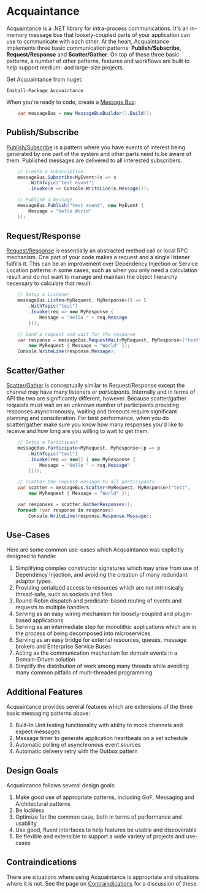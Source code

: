 # Acquaintance

Acquaintance is a .NET library for intra-process communications. It's an in-memory message bus that loosely-coupled parts of your application can use to communicate with each other. At the heart, Acquaintance implements three basic communication patterns: **Publish/Subscribe**, **Request/Response** and **Scatter/Gather**. On top of these three basic patterns, a number of other patterns, features and workflows are built to help support medium- and large-size projects.

Get Acquaintance from nuget:

    Install-Package Acquaintance

When you're ready to code, create a [Message Bus](MessageBus.md):

```csharp
    var messageBus = new MessageBusBuilder().Build();
```

## Publish/Subscribe

[Publish/Subscribe](PubSub.md) is a pattern where you have events of interest being generated by one part of the system and other parts need to be aware of them. Published messages are delivered to all interested subscribers.

```csharp
    // Create a subscription
    messageBus.Subscribe<MyEvent>(s => s
        .WithTopic("test event")
        .Invoke(e => Console.WriteLine(e.Message)));

    // Publish a message
    messageBus.Publish("test event", new MyEvent {
        Message = "Hello World"
    });
```

## Request/Response

[Request/Response](ReqRes.md) is essentially an abstracted method call or local RPC mechanism. One part of your code makes a request and a single listener fulfills it. This can be an improvement over Dependency Injection or Service Location patterns in some cases, such as when you only need a calculation result and do not want to manage and maintain the object hierarchy necessary to calculate that result.

```csharp
    // Setup a Listener
    messageBus.Listen<MyRequest, MyResponse>(l => l
        .WithTopic("test")
        .Invoke(req => new MyResponse {
            Message = "Hello " + req.Message
        }));

    // Send a request and wait for the response
    var response = messageBus.RequestWait<MyRequest, MyResponse>("test",
        new MyRequest { Message = "World" });
    Console.WriteLine(response.Message);
```

## Scatter/Gather

[Scatter/Gather](ScatterGather.md) is conceptually similar to Request/Response except the channel may have many listeners or *participants*.  Internally and in terms of API the two are significantly different, however. Because scatter/gather requests must wait on an unknown number of participants providing responses asynchronously, waiting and timeouts require significant planning and consideration. For best performance, when you do scatter/gather make sure you know how many responses you'd like to receive and how long are you willing to wait to get them.

```csharp
    // Setup a Participant
    messageBus.Participate<MyRequest, MyResponse>(p => p
        .WithTopic("test")
        .Invoke(req => new[] { new MyResponse {
            Message = "Hello " + req.Message"
        }}));

    // Scatter the request message to all participants
    var scatter = messageBus.Scatter<MyRequest, MyResponse>("test",
        new MyRequest { Message = "World" });

    var responses = scatter.GatherResponses();
    foreach (var response in responses)
        Console.WriteLine(response.Response.Message);
```

## Use-Cases

Here are some common use-cases which Acquaintance was explicitly designed to handle:

1. Simplifying complex constructor signatures which may arise from use of Dependency Injection, and avoiding the creation of many redundant adaptor types.
1. Providing serialized access to resources which are not intrinsically thread-safe, such as sockets and files
1. Round-Robin dispatch and predicate-based routing of events and requests to multiple handlers
1. Serving as an easy wiring mechanism for loosely-coupled and plugin-based applications
1. Serving as an intermediate step for monolithic applications which are in the process of being decomposed into microservices
1. Serving as an easy bridge for external resources, queues, message brokers and Enterprise Service Buses
1. Acting as the communication mechanism for domain events in a Domain-Driven solution
1. Simplify the distribution of work among many threads while avoiding many common pitfalls of multi-threaded programming

## Additional Features

Acquaintance provides several features which are extensions of the three basic messaging patterns above:

1. Built-In Unit testing functionality with ability to mock channels and expect messages
1. Message timer to generate application heartbeats on a set schedule
1. Automatic polling of asynchronous event sources
1. Automatic delivery retry with the Outbox pattern

## Design Goals

Acquaintance follows several design goals:

1. Make good use of appropriate patterns, including GoF, Messaging and Architectural patterns
1. Be lockless
1. Optimize for the common case, both in terms of performance and usability
1. Use good, fluent interfaces to help features be usable and discoverable
1. Be flexible and extensible to support a wide variety of projects and use-cases

## Contraindications

There are situations where using Acquaintance is appropriate and situations where it is not. See the page on [Contraindications](Contraindications.md) for a discussion of these.